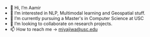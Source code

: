 - 👋 Hi, I’m Aamir
- 👀 I’m interested in NLP, Multimodal learning and Geospatial stuff.
- 🌱 I’m currently pursuing a Master's in Computer Science at USC
- 👋 I’m looking to collaborate on research projects.
- 📫 How to reach me -> miyajiwa@usc.edu

<!---
aamirmiy/aamirmiy is a ✨ special ✨ repository because its `README.md` (this file) appears on your GitHub profile.
You can click the Preview link to take a look at your changes.
--->
